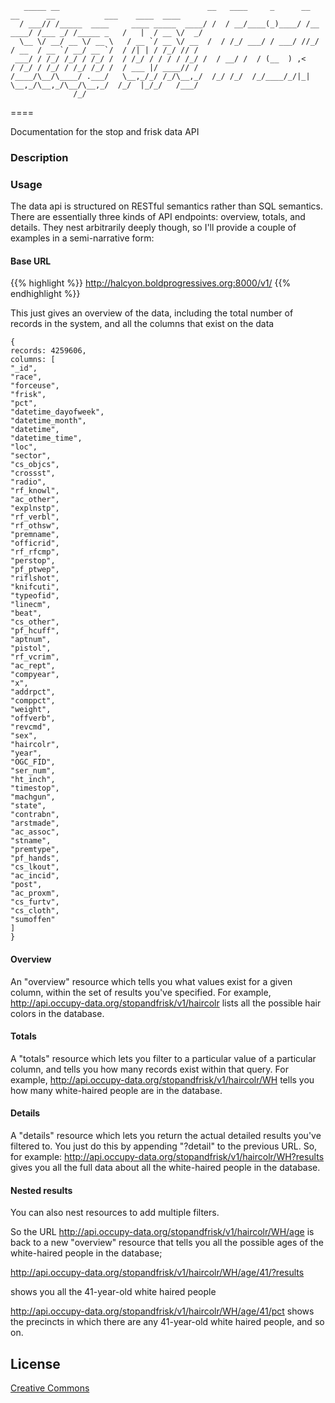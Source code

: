 
```
   _____ __                                 __   ____     _      __          __      __           ___    ____  ____
  / ___// /_____  ____     ____ _____  ____/ /  / __/____(_)____/ /__   ____/ /___ _/ /_____ _   /   |  / __ \/  _/
  \__ \/ __/ __ \/ __ \   / __ `/ __ \/ __  /  / /_/ ___/ / ___/ //_/  / __  / __ `/ __/ __ `/  / /| | / /_/ // /  
 ___/ / /_/ /_/ / /_/ /  / /_/ / / / / /_/ /  / __/ /  / (__  ) ,<    / /_/ / /_/ / /_/ /_/ /  / ___ |/ ____// /   
/____/\__/\____/ .___/   \__,_/_/ /_/\__,_/  /_/ /_/  /_/____/_/|_|   \__,_/\__,_/\__/\__,_/  /_/  |_/_/   /___/   
              /_/
```


====

Documentation for the stop and frisk data API

### Description


### Usage


The data api is structured on RESTful semantics rather than SQL semantics. 
There are essentially three kinds of API endpoints: overview, totals, and details.  They nest arbitrarily deeply though, so I'll provide a couple of examples in a semi-narrative form:


#### Base URL
{{% highlight %}}
http://halcyon.boldprogressives.org:8000/v1/ 
{{% endhighlight %}}

This just gives an overview of the data, including the total number of records in the system, and all the columns that exist on the data

```
{
records: 4259606,
columns: [
"_id",
"race",
"forceuse",
"frisk",
"pct",
"datetime_dayofweek",
"datetime_month",
"datetime",
"datetime_time",
"loc",
"sector",
"cs_objcs",
"crossst",
"radio",
"rf_knowl",
"ac_other",
"explnstp",
"rf_verbl",
"rf_othsw",
"premname",
"officrid",
"rf_rfcmp",
"perstop",
"pf_ptwep",
"riflshot",
"knifcuti",
"typeofid",
"linecm",
"beat",
"cs_other",
"pf_hcuff",
"aptnum",
"pistol",
"rf_vcrim",
"ac_rept",
"compyear",
"x",
"addrpct",
"comppct",
"weight",
"offverb",
"revcmd",
"sex",
"haircolr",
"year",
"OGC_FID",
"ser_num",
"ht_inch",
"timestop",
"machgun",
"state",
"contrabn",
"arstmade",
"ac_assoc",
"stname",
"premtype",
"pf_hands",
"cs_lkout",
"ac_incid",
"post",
"ac_proxm",
"cs_furtv",
"cs_cloth",
"sumoffen"
]
}
```



#### Overview

An "overview" resource which tells you what values exist for a given column, within the set of results you've specified.  For example, http://api.occupy-data.org/stopandfrisk/v1/haircolr lists all the possible hair colors in the database.


#### Totals

A "totals" resource which lets you filter to a particular value of a particular column, and tells you how many records exist within that query.  For example, http://api.occupy-data.org/stopandfrisk/v1/haircolr/WH tells you how many white-haired people are in the database.


#### Details

A "details" resource which lets you return the actual detailed results you've filtered to.  You just do this by appending "?detail" to the previous URL.  So, for example: http://api.occupy-data.org/stopandfrisk/v1/haircolr/WH?results gives you all the full data about all the white-haired people in the database.



#### Nested results

You can also nest resources to add multiple filters.  

So the URL http://api.occupy-data.org/stopandfrisk/v1/haircolr/WH/age is back to a new "overview" resource that tells you all the possible ages of the white-haired people in the database; 

http://api.occupy-data.org/stopandfrisk/v1/haircolr/WH/age/41/?results

shows you all the 41-year-old white haired people

http://api.occupy-data.org/stopandfrisk/v1/haircolr/WH/age/41/pct shows the precincts in which there are any 41-year-old white haired people, and so on.



## License

[Creative Commons](http://creativecommons.org/licenses/by-nc-sa/3.0/)
